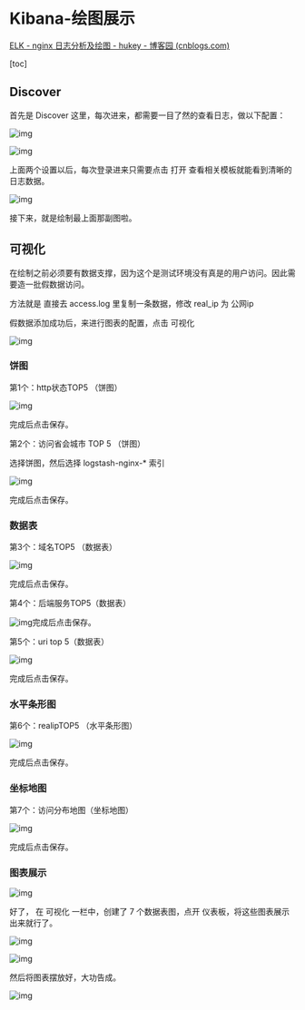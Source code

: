 # Kibana-绘图展示

[ELK - nginx 日志分析及绘图 - hukey - 博客园 (cnblogs.com)](https://www.cnblogs.com/hukey/p/11519612.html)

[toc]

## Discover 

首先是 Discover 这里，每次进来，都需要一目了然的查看日志，做以下配置：

![img](https://img2018.cnblogs.com/blog/828019/201909/828019-20190914170918203-1826275736.png)

 

 ![img](https://img2018.cnblogs.com/blog/828019/201909/828019-20190914170923063-911065831.png)

 

上面两个设置以后，每次登录进来只需要点击 打开 查看相关模板就能看到清晰的日志数据。

![img](https://img2018.cnblogs.com/blog/828019/201909/828019-20190914170934181-472655354.png)

 

接下来，就是绘制最上面那副图啦。

##  可视化

在绘制之前必须要有数据支撑，因为这个是测试环境没有真是的用户访问。因此需要造一批假数据访问。

方法就是 直接去 access.log 里复制一条数据，修改 real_ip 为 公网ip

假数据添加成功后，来进行图表的配置，点击 可视化

![img](https://img2018.cnblogs.com/blog/828019/201909/828019-20190914171008460-526233651.png)

 

 

###  饼图

第1个：http状态TOP5 （饼图）

![img](https://img2018.cnblogs.com/blog/828019/201909/828019-20190914171315469-1780001853.png)

 完成后点击保存。

 

第2个：访问省会城市 TOP 5 （饼图）

选择饼图，然后选择 logstash-nginx-* 索引

![img](https://img2018.cnblogs.com/blog/828019/201909/828019-20190914171025923-579239111.png)

完成后点击保存。



###  数据表

第3个：域名TOP5 （数据表）

 ![img](https://img2018.cnblogs.com/blog/828019/201909/828019-20190914171117412-2106656346.png)

 完成后点击保存。

 

第4个：后端服务TOP5（数据表）

![img](https://img2018.cnblogs.com/blog/828019/201909/828019-20190914171137657-803006825.png)完成后点击保存。

 

第5个：uri top 5（数据表）

![img](https://img2018.cnblogs.com/blog/828019/201909/828019-20190914171158766-897281550.png)

 完成后点击保存。



###  水平条形图

第6个：realipTOP5 （水平条形图）

![img](https://img2018.cnblogs.com/blog/828019/201909/828019-20190914171224021-218490679.png)

 完成后点击保存。

 

###  坐标地图

第7个：访问分布地图（坐标地图）

![img](https://img2018.cnblogs.com/blog/828019/201909/828019-20190914171056562-1145989517.png)

完成后点击保存。

###  图表展示

![img](https://img2018.cnblogs.com/blog/828019/201909/828019-20190914171337035-743648824.png)

 

好了， 在 可视化 一栏中，创建了 7 个数据表图，点开 仪表板，将这些图表展示出来就行了。

![img](https://img2018.cnblogs.com/blog/828019/201909/828019-20190914171349921-1797704129.png)

 

 

![img](https://img2018.cnblogs.com/blog/828019/201909/828019-20190914171357047-1867714541.png)

 

然后将图表摆放好，大功告成。

![img](https://img2018.cnblogs.com/blog/828019/201909/828019-20190914171408307-1023715408.png)